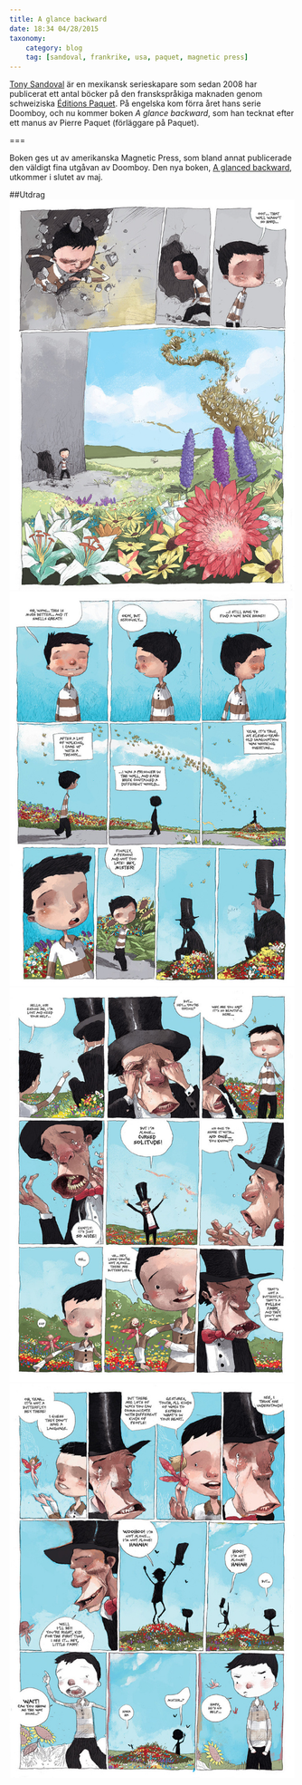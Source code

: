 ```yaml
---
title: A glance backward
date: 18:34 04/28/2015
taxonomy:
    category: blog
    tag: [sandoval, frankrike, usa, paquet, magnetic press]
---
```

[Tony Sandoval](http://tonysandoval.deviantart.com/) är en mexikansk serieskapare som sedan 2008 har publicerat ett antal böcker på den franskspråkiga maknaden genom schweiziska [Éditions Paquet](http://www.paquet.li/bd/). På engelska kom förra året hans serie Doomboy, och nu kommer boken _A glance backward_, som han tecknat efter ett manus av Pierre Paquet (förläggare på Paquet).

===

Boken ges ut av amerikanska Magnetic Press, som bland annat publicerade den väldigt fina utgåvan av Doomboy. Den nya boken, [A glanced backward](http://magneticpress.bigcartel.com/product/a-glance-backward-by-pierre-paquet-and-tony-sandoval), utkommer i slutet av maj.

##Utdrag
![En sida ur A glance backward](AGlanceBackward_previewpages_1.jpg)
![En sida ur A glance backward](AGlanceBackward_previewpages_2.jpg)
![En sida ur A glance backward](AGlanceBackward_previewpages_3.jpg)
![En sida ur A glance backward](AGlanceBackward_previewpages_4.jpg)
